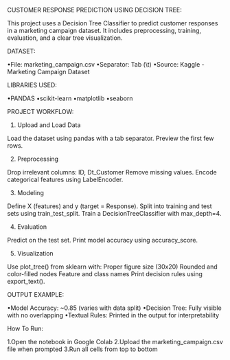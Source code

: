 CUSTOMER RESPONSE PREDICTION USING DECISION TREE:

This project uses a Decision Tree Classifier to predict customer responses in a marketing campaign dataset. It includes preprocessing, training, evaluation, and a clear tree visualization.

DATASET:

•File: marketing_campaign.csv
•Separator: Tab (\t)
•Source: Kaggle - Marketing Campaign Dataset

LIBRARIES USED:

•PANDAS
•scikit-learn
•matplotlib
•seaborn

PROJECT WORKFLOW:

1. Upload and Load Data

Load the dataset using pandas with a tab separator.
Preview the first few rows.

2. Preprocessing

Drop irrelevant columns: ID, Dt_Customer
Remove missing values.
Encode categorical features using LabelEncoder.

3. Modeling

Define X (features) and y (target = Response).
Split into training and test sets using train_test_split.
Train a DecisionTreeClassifier with max_depth=4.

4. Evaluation

Predict on the test set.
Print model accuracy using accuracy_score.

5. Visualization

Use plot_tree() from sklearn with:
Proper figure size (30x20)
Rounded and color-filled nodes
Feature and class names
Print decision rules using export_text().

OUTPUT EXAMPLE:

•Model Accuracy: ~0.85 (varies with data split)
•Decision Tree: Fully visible with no overlapping
•Textual Rules: Printed in the output for interpretability

How To Run:

1.Open the notebook in Google Colab
2.Upload the marketing_campaign.csv file when prompted
3.Run all cells from top to bottom